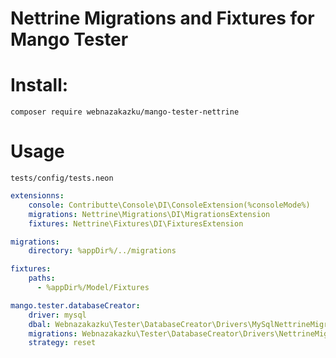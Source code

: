 # Nettrine Migrations and Fixtures for Mango Tester

Install:
========

```
composer require webnazakazku/mango-tester-nettrine
```

Usage
=====

`tests/config/tests.neon`

```yaml
extensionns:
    console: Contributte\Console\DI\ConsoleExtension(%consoleMode%)
    migrations: Nettrine\Migrations\DI\MigrationsExtension
    fixtures: Nettrine\Fixtures\DI\FixturesExtension

migrations:
    directory: %appDir%/../migrations

fixtures:
    paths:
      - %appDir%/Model/Fixtures

mango.tester.databaseCreator:
    driver: mysql
    dbal: Webnazakazku\Tester\DatabaseCreator\Drivers\MySqlNettrineMigrationsDbalAdapter
    migrations: Webnazakazku\Tester\DatabaseCreator\Drivers\NettrineMigrationsDriver
    strategy: reset
```
